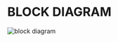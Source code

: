 **BLOCK DIAGRAM**
=================

![block diagram](https://user-images.githubusercontent.com/98827063/157079434-72483255-6544-4265-a93f-928b45a836b4.jpg)

